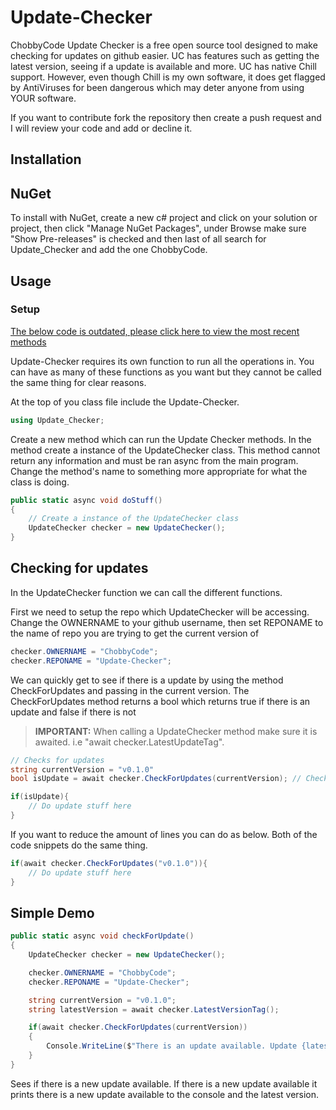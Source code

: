 # Update-Checker

ChobbyCode Update Checker is a free open source tool designed to make checking for updates on github easier. UC has features such as getting the latest version, seeing if a update is available and more. UC has native Chill support. However, even though Chill is my own software, it does get flagged by AntiViruses for been dangerous which may deter anyone from using YOUR software.

If you want to contribute fork the repository then create a push request and I will review your code and add or decline it.

## Installation

## NuGet

To install with NuGet, create a new c# project and click on your solution or project, then click "Manage NuGet Packages", under Browse make sure "Show Pre-releases" is checked and then last of all search for Update_Checker and add the one ChobbyCode.

## Usage

### Setup

[The below code is outdated, please click here to view the most recent methods](https://github.com/ChobbyCode/Update-Checker/wiki/Service-Release-2-For-v0.3.0-Test)

Update-Checker requires its own function to run all the operations in. You can have as many of these functions as you want but they cannot be called the same thing for clear reasons.

At the top of you class file include the Update-Checker.

```c#
using Update_Checker;
```

Create a new method which can run the Update Checker methods. In the method create a instance of the UpdateChecker class. This method cannot return any information and must be ran async from the main program. Change the method's name to something more appropriate for what the class is doing. 
```c#
public static async void doStuff()
{
    // Create a instance of the UpdateChecker class
    UpdateChecker checker = new UpdateChecker();
}
```

## Checking for updates

In the UpdateChecker function we can call the different functions.

First we need to setup the repo which UpdateChecker will be accessing. Change the OWNERNAME to your github username, then set REPONAME to the name of repo you are trying to get the current version of

```c#
checker.OWNERNAME = "ChobbyCode";
checker.REPONAME = "Update-Checker";
```

We can quickly get to see if there is a update by using the method CheckForUpdates and passing in the current version. The CheckForUpdates method returns a bool which returns true if there is an update and false if there is not

> **IMPORTANT:** When calling a UpdateChecker method make sure it is awaited. i.e "await checker.LatestUpdateTag".

```c#
// Checks for updates
string currentVersion = "v0.1.0"
bool isUpdate = await checker.CheckForUpdates(currentVersion); // Checks for update with current version and stores in variable

if(isUpdate){
    // Do update stuff here
}
```

If you want to reduce the amount of lines you can do as below. Both of the code snippets do the same thing.

```c#
if(await checker.CheckForUpdates("v0.1.0")){
    // Do update stuff here
}
```

## Simple Demo

```c#
public static async void checkForUpdate()
{
    UpdateChecker checker = new UpdateChecker();

    checker.OWNERNAME = "ChobbyCode";
    checker.REPONAME = "Update-Checker";

    string currentVersion = "v0.1.0";
    string latestVersion = await checker.LatestVersionTag();

    if(await checker.CheckForUpdates(currentVersion))
    {
        Console.WriteLine($"There is an update available. Update {latestVersion} is available.");
    }
}
```
Sees if there is a new update available. If there is a new update available it prints there is a new update available to the console and the latest version.
